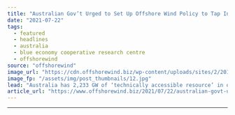 ```yaml
---
title: "Australian Gov’t Urged to Set Up Offshore Wind Policy to Tap Into 2,233 GW of ‘Technically Accessible Resource’"
date: "2021-07-22"
tags: 
  - featured
  - headlines
  - australia
  - blue economy cooperative research centre
  - offshorewind
source: "offshorewind"
image_url: "https://cdn.offshorewind.biz/wp-content/uploads/sites/2/2018/12/11092243/orsted-1.jpg"
image_fp: "/assets/img/post_thumbnails/12.jpg"
lead: "Australia has 2,233 GW of ‘technically accessible resource’ in offshore wind and &#8216;a major"
article_url: "https://www.offshorewind.biz/2021/07/22/australian-govt-urged-to-set-up-offshore-wind-policy-to-tap-into-2233-gw-of-technically-accessible-resource/"
---
```


---
